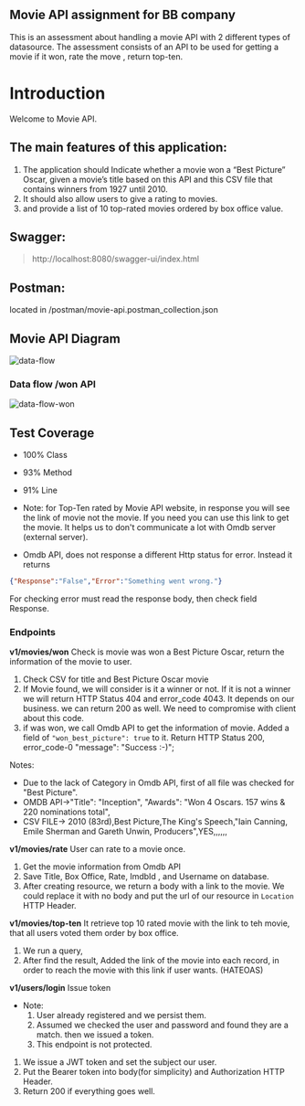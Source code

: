 ## Movie API assignment for BB company
This is an assessment about handling a movie API with 2 different types of datasource.
The assessment consists of an API to be used for getting a movie if it won, rate the move , return top-ten.

# Introduction
Welcome to Movie API.

## The main features of this application:
1. The application should Indicate whether a movie won a “Best Picture” Oscar, given a movie’s title based on this API and this CSV file that
   contains winners from 1927 until 2010.
2. It should also allow users to give a rating to movies.
3. and provide a list of 10 top-rated movies ordered by
    box office value.

## Swagger:
 > http://localhost:8080/swagger-ui/index.html

## Postman:
 located in /postman/movie-api.postman_collection.json

## Movie API Diagram

![data-flow](https://user-images.githubusercontent.com/8404721/194955295-3e279b9d-ccd0-4b51-81dc-ef69c99fd616.jpg)

### Data flow /won API

![data-flow-won](https://user-images.githubusercontent.com/8404721/195102785-21b86a33-458a-4dc9-b035-774f09ca0662.jpg)


## Test Coverage
* 100% Class
* 93% Method
* 91% Line

* Note: for Top-Ten rated by Movie API website, in response you will see the link of movie not the movie. If you need you can use this link to get the movie.
        It helps us to don't communicate a lot with Omdb server (external server).

* Omdb API, does not response a different Http status for error. Instead it returns
```json
{"Response":"False","Error":"Something went wrong."}
```
For checking error must read the response body, then check field Response.


### Endpoints
**v1/movies/won**
Check is movie was won a Best Picture Oscar, return the information of the movie to user.
1. Check CSV for title and Best Picture Oscar movie
2. If Movie found, we will consider is it a winner or not. If it is not a winner we will return HTTP Status 404 and error_code 4043. It depends on our business.
   we can return 200 as well. We need to compromise with client about this code.
3. if was won, we call Omdb API to get the information of movie. Added a field of `"won_best_picture": true` to it. Return HTTP Status 200, error_code-0
   "message": "Success :-)";

Notes:
* Due to the lack of Category in Omdb API, first of all file was checked for "Best Picture".
* OMDB API->"Title": "Inception", "Awards": "Won 4 Oscars. 157 wins & 220 nominations total",
* CSV FILE-> 2010 (83rd),Best Picture,The King's Speech,"Iain Canning, Emile Sherman and Gareth Unwin, Producers",YES,,,,,,

**v1/movies/rate**
User can rate to a movie once.
1. Get the movie information from Omdb API
2. Save Title, Box Office, Rate, ImdbId , and Username on database.
3. After creating resource, we return a body with a link to the movie. We could replace it with no body and put the url of our resource in `Location` HTTP Header.

**v1/movies/top-ten**
It retrieve top 10 rated movie with the link to teh movie, that all users voted them order by box office.
1. We run a query,
2. After find the result, Added the link of the movie into each record, in order to reach the movie with this link if user wants. (HATEOAS)

**v1/users/login**
Issue token
* Note:
    1. User already registered and we persist them.
    2. Assumed we checked the user and password and found they are a match. then we issued a token.
    3. This endpoint is not protected.
1. We issue a JWT token and set the subject our user.
2. Put the Bearer token into body(for simplicity) and Authorization HTTP Header.
3. Return 200 if everything goes well.